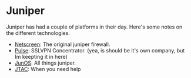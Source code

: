 # Juniper
Juniper has had a couple of platforms in their day.  Here's some notes on the different technologies. 

- [Netscreen](Netscreen.md): The original juniper firewall.  
- [Pulse](): SSLVPN Concentrator.  (yea, is should be it's own company, but Im keepting it in here)
- [JunOS](junos.md): All things juniper.  
- [JTAC](ftp-to-tac.md): When you need help

